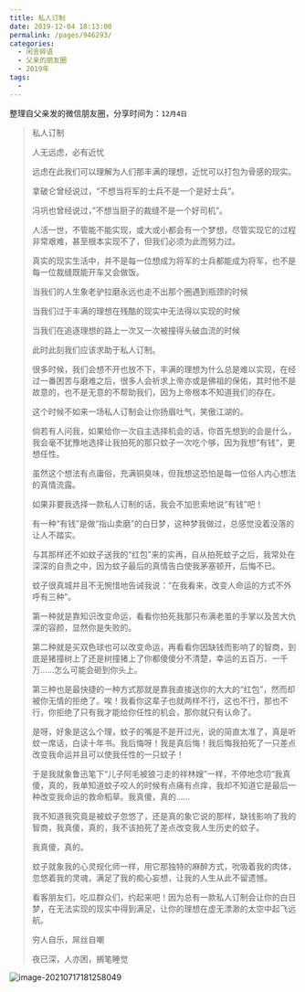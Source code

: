 ```yaml
---
title: 私人订制
date: 2019-12-04 18:13:00
permalink: /pages/946293/
categories:
  - 闲言碎语
  - 父亲的朋友圈
  - 2019年
tags:
  - 
---
```

整理自父亲发的微信朋友圈，分享时间为：`12月4日`



> 私人订制
>
> 
>
> 人无远虑，必有近忧
>
> 远虑在此我们可以理解为人们那丰满的理想，近忧可以打包为骨感的现实。
>
> 拿破仑曾经说过，“不想当将军的士兵不是一个是好士兵”。
>
> 冯巩也曾经说过，”不想当厨子的裁缝不是一个好司机”。
>
> 人活一世，不管能不能实现，或大或小都会有一个梦想，尽管实现它的过程非常艰难，甚至根本实现不了，但我们必须为此而努力过。
>
> 真实的现实生活中，并不是每一位想成为将军的士兵都能成为将军，也不是每一位裁缝既能开车又会做饭。
>
> 当我们的人生象老驴拉磨永远也走不出那个圈遇到瓶颈的时候
>
> 当我们过于丰满的理想在残酷的现实中无法得以实现的时候
>
> 当我们在追逐理想的路上一次又一次被撞得头破血流的时候
>
> 此时此刻我们应该求助于私人订制。
>
> 很多时候，我们会想不开也放不下，丰满的理想为什么总是难以实现，在经过一番困苦与磨难之后，很多人会祈求上帝亦或是佛祖的保佑，其时他不是故意的，也不是无意的不帮助我们，因为上帝根本不知道我们的存在。
>
> 这个时候不如来一场私人订制会让你扬眉吐气，笑傲江湖的。
>
> 倘若有人问我，如果给你一次自主选择机会的话，你首先想到的会是什么，我会毫不犹豫地选择让我拍死的那只蚊子一次吃个够，因为我想“有钱“，更想任性。
>
> 虽然这个想法有点庸俗，充满铜臭味，但我想这恐怕是每一位俗人内心想法的真情流露。
>
> 如果非要我选择一款私人订制的话，我会不加思索地说“有钱”吧！
>
> 有一种“有钱”是做“指山卖磨”的白日梦，这种梦我做过，总感觉没着没落的让人不踏实。
>
> 与其那样还不如蚊子送我的“红包”来的实再，自从拍死蚊子之后，我常处在深深的自责之中，因为蚊子最后的真情告白使我茅塞顿开，后悔不已。
>
> 蚊子很真城并且不无惋惜地告诫我说：“在我看来，改变人命运的方式不外呼有三种”。
>
> 第一种就是靠知识改变命运，看看你拍死我那只布满老茧的手掌以及苦大仇深的容颜，显然你是失败的。
>
> 第二种就是买双色球也可以改变命运，再看看你因缺钱而影响了的智商，到底是猪撞树上了还是树撞猪上了你都傻傻分不清楚，幸运的五百万、一千万……怎么可能会砸到你头上。
>
> 第三种也是最快捷的一种方式那就是靠我直接送你的大大的“红包”，然而却被你无情的拒绝了。唉！我看你这辈子也就两样不行，这也不行，那也不行，你拒绝了只有我才能给你任性的机会，那你就只有认命了。
>
> 是呀，好象是这么个理，蚊子的嘴是不是开过光，说的简直太准了，真是听蚊一席话，白读十年书。我后悔呀！我是真后悔！我后悔我拍死了一只差点改变我命运并且可以使我任性的一只蚊子！
>
> 于是我就象鲁迅笔下“儿子阿毛被狼刁走的祥林嫂”一样，不停地念叨“我真傻，真的，我单知道蚊子咬人的时候有点痛有点痒，我却不知道它是最后一种改变我命运的救命稻草。我真傻，真的……
>
> 我不知道我究竟是被蚊子忽悠了，还是真的象它说的那样，缺钱影响了我的智商，我真傻，真的，我不该拍死了差点改变我人生历史的蚊子。
>
> 我真傻，真的。
>
> 蚊子就象我的心灵规化师一样，用它那独特的麻醉方式，吮吸着我的肉体，忽悠着我的灵魂，满足了我的痴心妄想，让我的人生从此不留遗憾。
>
> 看客朋友们，吃瓜群众们，约起来吧！因为总有一款私人订制会让你的白日梦，在无法实现的现实中得到满足，让你的理想在虚无漂渺的太空中起飞远航。
>
> 
>
> 穷人自乐，屌丝自嘲
>
> 
>
> 夜已深，人亦困，搁笔睡觉

![image-20210717181258049](https://tva1.sinaimg.cn/large/008k1Yt0ly1gskcl39gn3j30fh1cndvg.jpg)

